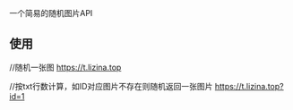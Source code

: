 一个简易的随机图片API
## 使用
//随机一张图
https://t.lizina.top

//按txt行数计算，如ID对应图片不存在则随机返回一张图片
https://t.lizina.top?id=1
